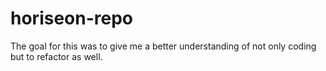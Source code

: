 # horiseon-repo

The goal for this was to give me a better understanding of not only coding but to refactor as well.
